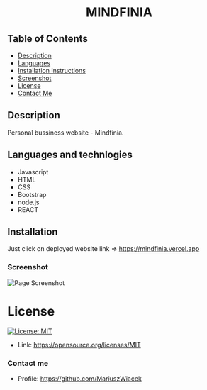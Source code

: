 # 

# <p align="center">**MINDFINIA**</p>
 
  ## Table of Contents
  * [Description](#description)
  * [Languages](#languages)
  * [Installation Instructions](#installation)
  * [Screenshot](#Screenshot)
  * [License](#license)
  * [Contact Me](#Contact-me)
  
  ## Description
  
 Personal bussiness website - Mindfinia.
 
 ## Languages and technlogies
 
  * Javascript
  * HTML
  * CSS
  * Bootstrap 
  * node.js
  * REACT

## Installation

Just click on deployed website link => https://mindfinia.vercel.app

    
### Screenshot
![Page Screenshot](images/Mindfinia.png)



# License
  [![License: MIT](https://img.shields.io/badge/License-MIT-yellow.svg)](https://opensource.org/licenses/MIT) 
  * Link: https://opensource.org/licenses/MIT
  ### Contact me
  * Profile: https://github.com/MariuszWiacek

